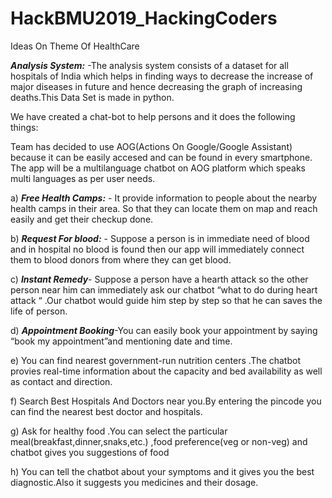 # HackBMU2019_HackingCoders
Ideas On Theme Of HealthCare


***Analysis  System:*** -The analysis  system consists of a dataset for all hospitals of India which helps in finding ways to 
decrease the increase of major diseases in future and hence decreasing the graph of increasing deaths.This Data Set is made in python.
 
We have created a chat-bot to help persons and it does the following things: 

Team has decided to use AOG(Actions On Google/Google Assistant) because it can be easily accesed and can be found in every smartphone.
The app will be a multilanguage chatbot on AOG platform which speaks multi languages as per user needs.

a)  ***Free Health Camps:*** - It provide information to people about the nearby health camps in their area.
    So that they can locate them on map and reach easily and get their checkup done.


b)  ***Request For blood:*** - Suppose a person is in immediate need of blood and in hospital no blood is found then our app will
    immediately connect them to blood donors from where they can get blood. 


c)  ***Instant Remedy***- Suppose a person have a hearth attack  so the other person near him can immediately ask our chatbot
    “what to do during heart attack “ .Our chatbot would guide him step by step  so that he can saves the life of person.


d)  ***Appointment Booking***-You can easily book your appointment by saying “book my appointment”and mentioning date and time.


e)  You can find nearest government-run nutrition centers .The chatbot provies real-time information about the capacity and bed availability
    as well as contact and direction.


f) Search Best Hospitals And Doctors near you.By entering the pincode you can find the nearest best doctor and hospitals.


g) Ask for healthy food .You can select the particular meal(breakfast,dinner,snaks,etc.) ,food preference(veg or non-veg) and chatbot 
    gives you suggestions of food


h) You can tell the chatbot about your symptoms and it gives you the best diagnostic.Also it suggests  you medicines and their dosage.
